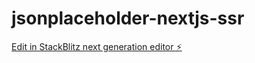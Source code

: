 # jsonplaceholder-nextjs-ssr

[Edit in StackBlitz next generation editor ⚡️](https://stackblitz.com/~/github.com/HassanMostafaa/jsonplaceholder-nextjs-ssr)